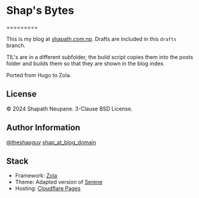 # Shap's Bytes
=========

This is my blog at [shapath.com.np](https://shapath.com.np/). Drafts are included in this `drafts` branch.

TIL's are in a different subfolder, the build script copies them into the posts folder and builds them so that they are shown in the blog index.

Ported from Hugo to Zola.

## License


© 2024 Shapath Neupane. 3-Clause BSD License.


## Author Information

[@theshapguy](http://twitter.com/theshapguy)
[shap_at_blog_domain](mailto:)

## Stack

* Framework: [Zola](https://www.getzola.org/)
* Theme: Adapted version of [Serene](https://github.com/isunjn/serene)
* Hosting: [Cloudflare Pages](https://pages.cloudflare.com/)